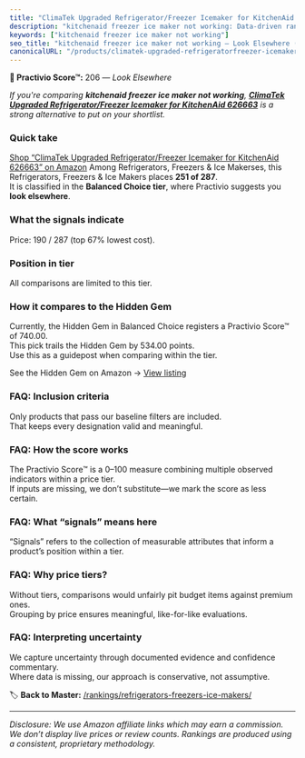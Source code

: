 ```yaml
---
title: "ClimaTek Upgraded Refrigerator/Freezer Icemaker for KitchenAid 626663"
description: "kitchenaid freezer ice maker not working: Data-driven ranking using the Practivio Score™. Positioned by quality, value, demand, findability, momentum."
keywords: ["kitchenaid freezer ice maker not working"]
seo_title: "kitchenaid freezer ice maker not working — Look Elsewhere (2025)"
canonicalURL: "/products/climatek-upgraded-refrigeratorfreezer-icemaker-for-kitchenaid-626663-B086LG7G6R/"
---
```


**🚫 Practivio Score™:** 206 — _Look Elsewhere_


*If you're comparing **kitchenaid freezer ice maker not working**, **[ClimaTek Upgraded Refrigerator/Freezer Icemaker for KitchenAid 626663](https://www.amazon.com/dp/B086LG7G6R?tag=practivio-20)** is a strong alternative to put on your shortlist.*
### Quick take
[Shop “ClimaTek Upgraded Refrigerator/Freezer Icemaker for KitchenAid 626663” on Amazon](https://www.amazon.com/dp/B086LG7G6R?tag=practivio-20)
Among Refrigerators, Freezers & Ice Makerses, this Refrigerators, Freezers & Ice Makers places **251 of 287**.  
It is classified in the **Balanced Choice tier**, where Practivio suggests you **look elsewhere**.

### What the signals indicate
Price: 190 / 287 (top 67% lowest cost).  

### Position in tier
All comparisons are limited to this tier.

### How it compares to the Hidden Gem
Currently, the Hidden Gem in Balanced Choice registers a Practivio Score™ of 740.00.  
This pick trails the Hidden Gem by 534.00 points.  
Use this as a guidepost when comparing within the tier.  

See the Hidden Gem on Amazon → [View listing](https://www.amazon.com/dp/B07J1YVSNQ?tag=practivio-20)

### FAQ: Inclusion criteria
Only products that pass our baseline filters are included.  
That keeps every designation valid and meaningful.

### FAQ: How the score works
The Practivio Score™ is a 0–100 measure combining multiple observed indicators within a price tier.  
If inputs are missing, we don’t substitute—we mark the score as less certain.

### FAQ: What “signals” means here
“Signals” refers to the collection of measurable attributes that inform a product’s position within a tier.

### FAQ: Why price tiers?
Without tiers, comparisons would unfairly pit budget items against premium ones.  
Grouping by price ensures meaningful, like-for-like evaluations.

### FAQ: Interpreting uncertainty
We capture uncertainty through documented evidence and confidence commentary.  
Where data is missing, our approach is conservative, not assumptive.


🏷️ **Back to Master:** [/rankings/refrigerators-freezers-ice-makers/](/rankings/refrigerators-freezers-ice-makers/)

---
_Disclosure: We use Amazon affiliate links which may earn a commission. We don’t display live prices or review counts. Rankings are produced using a consistent, proprietary methodology._
